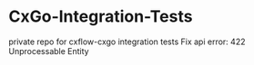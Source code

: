 # CxGo-Integration-Tests
private repo for cxflow-cxgo integration tests
Fix api error: 422 Unprocessable Entity 
